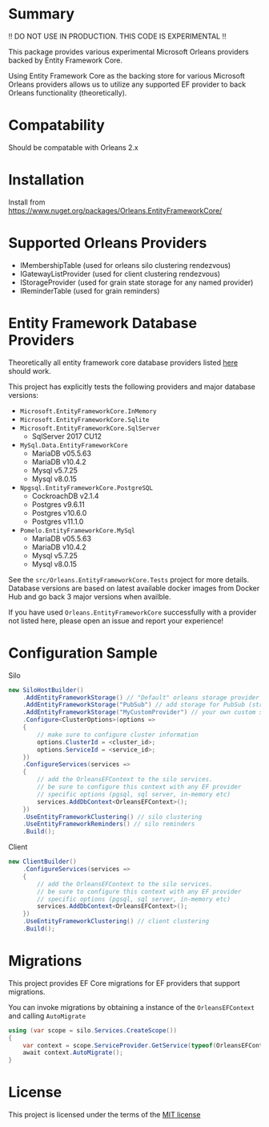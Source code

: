 # Summary

!! DO NOT USE IN PRODUCTION. THIS CODE IS EXPERIMENTAL !!

This package provides various experimental Microsoft Orleans providers backed by Entity Framework Core.

Using Entity Framework Core as the backing store for various Microsoft Orleans providers allows us to utilize any supported EF provider to back Orleans functionality (theoretically).

# Compatability

Should be compatable with Orleans 2.x

# Installation

Install from https://www.nuget.org/packages/Orleans.EntityFrameworkCore/

# Supported Orleans Providers

* IMembershipTable (used for orleans silo clustering rendezvous)
* IGatewayListProvider (used for client clustering rendezvous)
* IStorageProvider (used for grain state storage for any named provider)
* IReminderTable (used for grain reminders)

# Entity Framework Database Providers

Theoretically all entity framework core database providers listed [here](https://docs.microsoft.com/en-us/ef/core/providers/) should work.

This project has explicitly tests the following providers and major database versions:

* `Microsoft.EntityFrameworkCore.InMemory`
* `Microsoft.EntityFrameworkCore.Sqlite`
* `Microsoft.EntityFrameworkCore.SqlServer`
    * SqlServer 2017 CU12
* `MySql.Data.EntityFrameworkCore`
    * MariaDB v05.5.63
    * MariaDB v10.4.2
    * Mysql v5.7.25
    * Mysql v8.0.15
* `Npgsql.EntityFrameworkCore.PostgreSQL`
    * CockroachDB v2.1.4
    * Postgres v9.6.11
    * Postgres v10.6.0
    * Postgres v11.1.0
* `Pomelo.EntityFrameworkCore.MySql`
    * MariaDB v05.5.63
    * MariaDB v10.4.2
    * Mysql v5.7.25
    * Mysql v8.0.15

See the `src/Orleans.EntityFrameworkCore.Tests` project for more details. Database versions are based on latest available docker images from Docker Hub and go back 3 major versions when availble.

If you have used `Orleans.EntityFrameworkCore` successfully with a provider not listed here, please open an issue and report your experience!

# Configuration Sample

Silo

```cs
new SiloHostBuilder()
    .AddEntityFrameworkStorage() // "Default" orleans storage provider
    .AddEntityFrameworkStorage("PubSub") // add storage for PubSub (streams)
    .AddEntityFrameworkStorage("MyCustomProvider") // your own custom storage provider name
    .Configure<ClusterOptions>(options =>
    {
        // make sure to configure cluster information
        options.ClusterId = <cluster_id>;
        options.ServiceId = <service_id>;
    })
    .ConfigureServices(services =>
    {
        // add the OrleansEFContext to the silo services.
        // be sure to configure this context with any EF provider
        // specific options (pgsql, sql server, in-memory etc)
        services.AddDbContext<OrleansEFContext>();
    })
    .UseEntityFrameworkClustering() // silo clustering
    .UseEntityFrameworkReminders() // silo reminders
    .Build();
```

Client

```cs
new ClientBuilder()
    .ConfigureServices(services =>
    {
        // add the OrleansEFContext to the silo services.
        // be sure to configure this context with any EF provider
        // specific options (pgsql, sql server, in-memory etc)
        services.AddDbContext<OrleansEFContext>();
    })
    .UseEntityFrameworkClustering() // client clustering
    .Build();
```

# Migrations

This project provides EF Core migrations for EF providers that support migrations.

You can invoke migrations by obtaining a instance of the ```OrleansEFContext``` and calling `AutoMigrate`

```cs
using (var scope = silo.Services.CreateScope())
{
    var context = scope.ServiceProvider.GetService(typeof(OrleansEFContext)) as OrleansEFContext;
    await context.AutoMigrate();
}
```

# License

This project is licensed under the terms of the [MIT license](LICENSE.md)